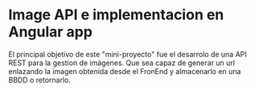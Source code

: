 # Image API e implementacion en Angular app  
El principal objetivo de este "mini-proyecto" fue el desarrolo de una API REST para la gestion de imágenes. Que sea capaz de generar un url enlazando la imagen obtenida desde el FronEnd y almacenarlo en una BBDD o retornarlo.  
